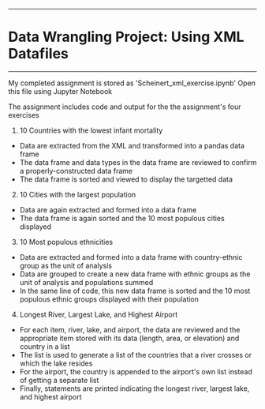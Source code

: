 ******************************
# Data Wrangling Project: Using XML Datafiles
******************************

My completed assignment is stored as 'Scheinert_xml_exercise.ipynb'
Open this file using Jupyter Notebook

The assignment includes code and output for the the assignment's four exercises

1. 10 Countries with the lowest infant mortality
* Data are extracted from the XML and transformed into a pandas data frame
* The data frame and data types in the data frame are reviewed to confirm a properly-constructed data frame
* The data frame is sorted and viewed to display the targetted data

2. 10 Cities with the largest population
* Data are again extracted and formed into a data frame
* The data frame is again sorted and the 10 most populous cities displayed

3. 10 Most populous ethnicities
* Data are extracted and formed into a data frame with country-ethnic group as the unit of analysis
* Data are grouped to create a new data frame with ethnic groups as the unit of analysis and populations summed
* In the same line of code, this new data frame is sorted and the 10 most populous ethnic groups displayed
    with their population

4. Longest River, Largest Lake, and Highest Airport
* For each item, river, lake, and airport, the data are reviewed and the appropriate item stored with its data
   (length, area, or elevation) and country in a list
* The list is used to generate a list of the countries that a river crosses or which the lake resides
* For the airport, the country is appended to the airport's own list instead of getting a separate list
* Finally, statements are printed indicating the longest river, largest lake, and highest airport